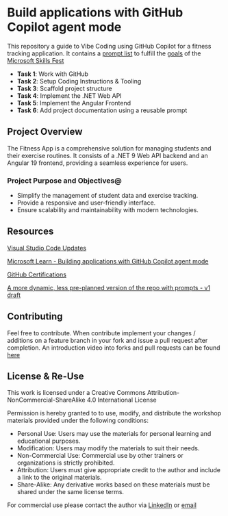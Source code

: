 # Build applications with GitHub Copilot agent mode

This repository a guide to Vibe Coding using GitHub Copilot for a fitness tracking application. It contains a [prompt list](docs/readme.md) to fulfill the [goals](/docs/octofit_story.md) of the [Microsoft Skills Fest](https://aiskillsfest.event.microsoft.com/)

- **Task 1**: Work with GitHub
- **Task 2**: Setup Coding Instructions & Tooling
- **Task 3**: Scaffold project structure
- **Task 4**: Implement the .NET Web API
- **Task 5**: Implement the Angular Frontend
- **Task 6**: Add project documentation using a reusable prompt

## Project Overview

The Fitness App is a comprehensive solution for managing students and their exercise routines. It consists of a .NET 9 Web API backend and an Angular 19 frontend, providing a seamless experience for users.

### Project Purpose and Objectives@

- Simplify the management of student data and exercise tracking.
- Provide a responsive and user-friendly interface.
- Ensure scalability and maintainability with modern technologies.

## Resources

[Visual Studio Code Updates](https://code.visualstudio.com/updates/)

[Microsoft Learn - Building applications with GitHub Copilot agent mode](https://learn.microsoft.com/en-us/training/modules/github-copilot-agent-mode/)

[GitHub Certifications](https://resources.github.com/learn/certifications/)

[A more dynamic, less pre-planned version of the repo with prompts - v1 draft](https://github.com/alexander-kastil/github-copilot-skills-fest-dynamic)

## Contributing

Feel free to contribute. When contribute implement your changes / additions on a feature branch in your fork and issue a pull request after completion. An introduction video into forks and pull requests can be found [here](https://www.youtube.com/watch?v=nT8KGYVurIU)

## License & Re-Use

This work is licensed under a Creative Commons Attribution-NonCommercial-ShareAlike 4.0 International License

Permission is hereby granted to to use, modify, and distribute the workshop materials provided under the following conditions:

- Personal Use: Users may use the materials for personal learning and educational purposes.
- Modification: Users may modify the materials to suit their needs.
- Non-Commercial Use: Commercial use by other trainers or organizations is strictly prohibited.
- Attribution: Users must give appropriate credit to the author and include a link to the original materials.
- Share-Alike: Any derivative works based on these materials must be shared under the same license terms.

For commercial use please contact the author via [LinkedIn](https://www.linkedin.com/in/alexander-kastil-3bb26511a/) or [email](mailto:alexander.kastil@integrations.at)
